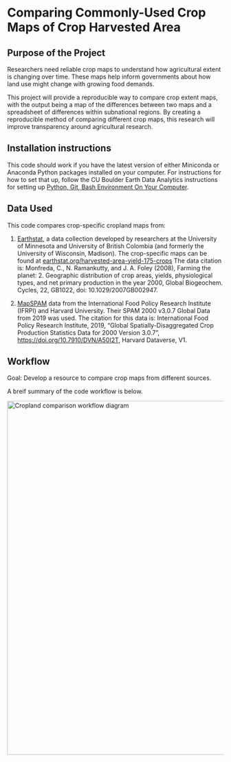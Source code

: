# Comparing Commonly-Used Crop Maps of Crop Harvested Area


## Purpose of the Project

Researchers need reliable crop maps to understand how agricultural extent is changing over time. These maps help inform governments about how land use might change with growing food demands. 

This project will provide a reproducible way to compare crop extent maps, with the output being a map of the differences between two maps and a spreadsheet of differences within subnational regions. By creating a reproducible method of comparing different crop maps, this research will improve transparency around agricultural research. 

## Installation instructions 

This code should work if you have the latest version of either Miniconda or Anaconda Python packages installed on your computer.
For instructions for how to set that up, follow the CU Boulder Earth Data Analytics instructions for setting up [Python, Git, Bash Environment On Your Computer](https://www.earthdatascience.org/workshops/setup-earth-analytics-python/setup-git-bash-conda/).


## Data Used

This code compares crop-specific cropland maps from:

1. [Earthstat](http://www.earthstat.org/), a data collection developed by researchers at the University of Minnesota and University of British Colombia (and formerly the University of Wisconsin, Madison). The crop-specific maps can be found at [earthstat.org/harvested-area-yield-175-crops](http://www.earthstat.org/harvested-area-yield-175-crops/)
The data citation is: 
Monfreda, C., N. Ramankutty, and J. A. Foley (2008), Farming the planet: 2. Geographic distribution of crop areas, yields, physiological types, and net primary production in the year 2000, Global Biogeochem. Cycles, 22, GB1022, doi: 10.1029/2007GB002947.

2. [MapSPAM](https://www.mapspam.info/data/) data from the International Food Policy Research Institute (IFRPI) and Harvard University. Their SPAM 2000 v3.0.7 Global Data from 2019 was used. 
The citation for this data is: 
International Food Policy Research Institute, 2019, “Global Spatially-Disaggregated Crop Production Statistics Data for 2000 Version 3.0.7”, https://doi.org/10.7910/DVN/A50I2T, Harvard Dataverse, V1.


## Workflow
Goal: Develop a resource to compare crop maps from different sources.

A breif summary of the code workflow is below.


<img width="821" alt="Cropland comparison workflow diagram" src="https://user-images.githubusercontent.com/58826433/165812288-2dd1bf69-e1c0-45c3-baa5-e38b5cdcfbd1.png">


